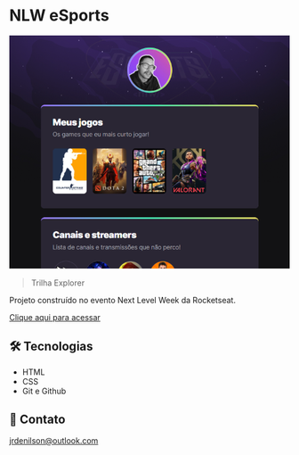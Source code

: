 # NLW eSports

![preview](./.github/preview%20nlw.png)

> Trilha Explorer

Projeto construído no evento Next Level Week da Rocketseat.

[Clique aqui para acessar](https://jrdenilson.github.io/nlw)


## 🛠️ Tecnologias

- HTML 
- CSS 
- Git e Github

## 📑 Contato

jrdenilson@outlook.com